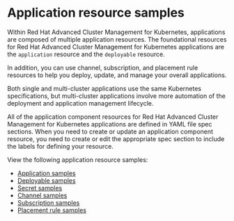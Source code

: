 # Application resource samples 

Within Red Hat Advanced Cluster Management for Kubernetes, applications are composed of multiple application resources. The foundational resources for Red Hat Advanced Cluster Management for Kubernetes applications are the `application` resource and the `deployable` resource.

In addition, you can use channel, subscription, and placement rule resources to help you deploy, update, and manage your overall applications.

Both single and multi-cluster applications use the same Kubernetes specifications, but multi-cluster applications involve more automation of the deployment and application management lifecycle.

All of the application component resources for Red Hat Advanced Cluster Management for Kubernetes applications are defined in YAML file spec sections. When you need to create or update an application component resource, you need to create or edit the appropriate spec section to include the labels for defining your resource.

View the following application resource samples:

- [Application samples](app_sample.md)
- [Deployable samples](deployable_sample.md)
- [Secret samples](secret_sample.md)
- [Channel samples](channel_sample.md)
- [Subscription samples](subscription_sample.md)
- [Placement rule samples](placement_sample.md)
